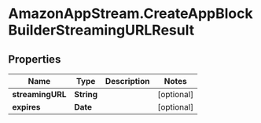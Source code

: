 # AmazonAppStream.CreateAppBlockBuilderStreamingURLResult

## Properties

Name | Type | Description | Notes
------------ | ------------- | ------------- | -------------
**streamingURL** | **String** |  | [optional] 
**expires** | **Date** |  | [optional] 


